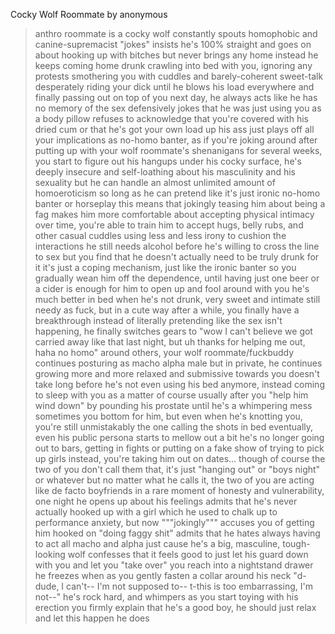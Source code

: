 Cocky Wolf Roommate by anonymous

>anthro roommate is a cocky wolf
>constantly spouts homophobic and canine-supremacist "jokes"
>insists he's 100% straight and goes on about hooking up with bitches
>but never brings any home
>instead he keeps coming home drunk
>crawling into bed with you, ignoring any protests
>smothering you with cuddles and barely-coherent sweet-talk
>desperately riding your dick until he blows his load everywhere
>and finally passing out on top of you
>next day, he always acts like he has no memory of the sex
>defensively jokes that he was just using you as a body pillow
>refuses to acknowledge that you're covered with his dried cum
>or that he's got your own load up his ass
>just plays off all your implications as no-homo banter, as if you're joking around
>after putting up with your wolf roommate's shenanigans for several weeks, you start to figure out his hangups
>under his cocky surface, he's deeply insecure and self-loathing about his masculinity and his sexuality
>but he can handle an almost unlimited amount of homoeroticism so long as he can pretend like it's just ironic no-homo banter or horseplay
>this means that jokingly teasing him about being a fag makes him more comfortable about accepting physical intimacy
>over time, you're able to train him to accept hugs, belly rubs, and other casual cuddles using less and less irony to cushion the interactions
>he still needs alcohol before he's willing to cross the line to sex
>but you find that he doesn't actually need to be truly drunk for it
>it's just a coping mechanism, just like the ironic banter
>so you gradually wean him off the dependence, until having just one beer or a cider is enough for him to open up and fool around with you
>he's much better in bed when he's not drunk, very sweet and intimate
>still needy as fuck, but in a cute way
>after a while, you finally have a breakthrough
>instead of literally pretending like the sex isn't happening, he finally switches gears to "wow I can't believe we got carried away like that last night, but uh thanks for helping me out, haha no homo"
>around others, your wolf roommate/fuckbuddy continues posturing as macho alpha male
>but in private, he continues growing more and more relaxed and submissive towards you
>doesn't take long before he's not even using his bed anymore, instead coming to sleep with you as a matter of course
>usually after you "help him wind down" by pounding his prostate until he's a whimpering mess
>sometimes you bottom for him, but even when he's knotting you, you're still unmistakably the one calling the shots in bed
>eventually, even his public persona starts to mellow out a bit
>he's no longer going out to bars, getting in fights or putting on a fake show of trying to pick up girls
>instead, you're taking him out on dates... though of course the two of you don't call them that, it's just "hanging out" or "boys night" or whatever
>but no matter what he calls it, the two of you are acting like de facto boyfriends
>in a rare moment of honesty and vulnerability, one night he opens up about his feelings
>admits that he's never actually hooked up with a girl
>which he used to chalk up to performance anxiety, but now """jokingly""" accuses you of getting him hooked on "doing faggy shit"
>admits that he hates always having to act all macho and alpha just cause he's a big, masculine, tough-looking wolf
>confesses that it feels good to just let his guard down with you and let you "take over"
>you reach into a nightstand drawer
>he freezes when as you gently fasten a collar around his neck
>"d-dude, I can't-- I'm not supposed to-- t-this is too embarrassing, I'm not--"
>he's rock hard, and whimpers as you start toying with his erection
>you firmly explain that he's a good boy, he should just relax and let this happen
>he does
